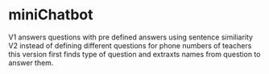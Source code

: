 # miniChatbot

V1 answers questions with pre defined answers using sentence similiarity \
V2 instead of defining different questions for phone numbers of teachers this version first finds type of question and 
extraxts names from question to answer them.
